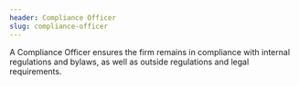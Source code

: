 ```yaml
---
header: Compliance Officer
slug: compliance-officer
---
```

A Compliance Officer ensures the firm remains in compliance with internal regulations and bylaws, as well as outside regulations and legal requirements.